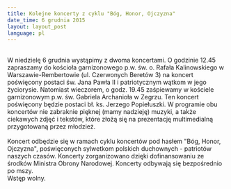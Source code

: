 ```yaml
---
title: Kolejne koncerty z cyklu "Bóg, Honor, Ojczyzna"
date_time: 6 grudnia 2015
layout: layout_post
language: pl
---
```

<br>
W niedzielę 6 grudnia wystąpimy z dwoma koncertami. O godzinie 12.45 zapraszamy do kościoła garnizonowego p.w. św. o. Rafała Kalinowskiego w Warszawie-Rembertowie (ul. Czerwonych Beretów 3) na koncert poświęcony postaci św. Jana Pawła II i patriotycznym wątkom w jego życiorysie. Natomiast wieczorem, o godz. 19.45 zaśpiewamy w kościele garnizonowym p.w. św. Gabriela Archanioła w Zegrzu. Ten koncert poświęcony będzie postaci bł. ks. Jerzego Popiełuszki. W programie obu koncertów nie zabraknie pięknej (mamy nadzieję) muzyki, a także ciekawych zdjęć i tekstów, które złożą się na prezentację multimedialną przygotowaną przez młodzież.
<br><br>
Koncert odbędzie się w ramach cyklu koncertów pod hasłem "Bóg, Honor, Ojczyzna", poświęconych sylwetkom polskich duchownych - patriotów naszych czasów. Koncerty zorganizowano dzięki dofinansowaniu ze środków Ministra Obrony Narodowej. Koncerty odbywają się bezpośrednio po mszy. 
<br>
Wstęp wolny.



